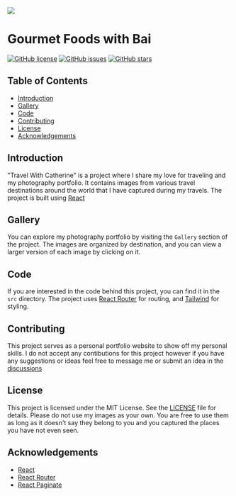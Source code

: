 <img src="https://github.com/laubaichef/laubaichef.github.io/blob/main/public/projectPreview.png?raw=true"></img>

# Gourmet Foods with Bai 

[![GitHub license](https://img.shields.io/github/license/laubaichef/laubaichef.github.io)](https://github.com/laubaichef/laubaichef.github.io/blob/main/LICENSE)
[![GitHub issues](https://img.shields.io/github/issues/laubaichef/laubaichef.github.io)](https://github.com/laubaichef/laubaichef.github.io/issues)
[![GitHub stars](https://img.shields.io/github/stars/laubaichef/laubaichef.github.io)](https://github.com/laubaichef/laubaichef.github.io/stargazers)

## Table of Contents

- [Introduction](#introduction)
- [Gallery](#gallery)
- [Code](#code)
- [Contributing](#contributing)
- [License](#license)
- [Acknowledgements](#acknowledgements)

## Introduction

"Travel With Catherine" is a project where I share my love for traveling and my photography portfolio. It contains images from various travel destinations around the world that I have captured during my travels. The project is built using [React](https://reactjs.org/)

## Gallery

You can explore my photography portfolio by visiting the `Gallery` section of the project. The images are organized by destination, and you can view a larger version of each image by clicking on it.

## Code

If you are interested in the code behind this project, you can find it in the `src` directory. The project uses [React Router](https://reactrouter.com/) for routing, and [Tailwind](https://tailwindcss.com/) for styling.

## Contributing

This project serves as a personal portfolio website to show off my personal skills. I do not accept any contibutions for this project however if you have any suggestions or ideas feel free to message me or submit an idea in the [discussions](https://github.com/laubaichef/laubaichef.github.io/discussions)

## License

This project is licensed under the MIT License. See the [LICENSE](https://github.com/laubaichef/laubaichef.github.io/blob/main/LICENSE) file for details.
Please do not use my images as your own. You are free to use them as long as it doesn't say they belong to you and you captured the places you have not even seen. 

## Acknowledgements

- [React](https://reactjs.org/)
- [React Router](https://reactrouter.com/)
- [React Paginate](https://www.npmjs.com/package/react-paginate)

